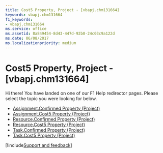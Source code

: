 ```yaml
---
title: Cost5 Property, Project - [vbapj.chm131664]
keywords: vbapj.chm131664
f1_keywords:
- vbapj.chm131664
ms.service: office
ms.assetid: 8a849454-8d43-447d-92b0-24c03c9a122d
ms.date: 06/08/2017
ms.localizationpriority: medium
---
```



# Cost5 Property, Project - [vbapj.chm131664]

Hi there! You have landed on one of our F1 Help redirector pages. Please select the topic you were looking for below.

- [Assignment.Confirmed Property (Project)](https://msdn.microsoft.com/library/67d562c2-139a-3bf1-8a50-8e44adad657e%28Office.15%29.aspx)
- [Assignment.Cost5 Property (Project)](https://msdn.microsoft.com/library/54217131-6d53-7568-6f98-4f1266bbbf9d%28Office.15%29.aspx)
- [Resource.Confirmed Property (Project)](https://msdn.microsoft.com/library/372c0698-6f04-5ac4-639e-6450a9d5575e%28Office.15%29.aspx)
- [Resource.Cost5 Property (Project)](https://msdn.microsoft.com/library/db341836-7d9f-6517-f11e-c378194d62b9%28Office.15%29.aspx)
- [Task.Confirmed Property (Project)](https://msdn.microsoft.com/library/1ffc0ed6-7787-d0b8-068c-70c92e5a4c99%28Office.15%29.aspx)
- [Task.Cost5 Property (Project)](https://msdn.microsoft.com/library/81357a35-2bae-9cd2-35ea-9de07cffa182%28Office.15%29.aspx)

[!include[Support and feedback](~/includes/feedback-boilerplate.md)]